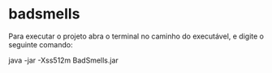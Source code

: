 # badsmells

Para executar o projeto abra o terminal no caminho do executável, e digite o seguinte comando:

java -jar -Xss512m BadSmells.jar
